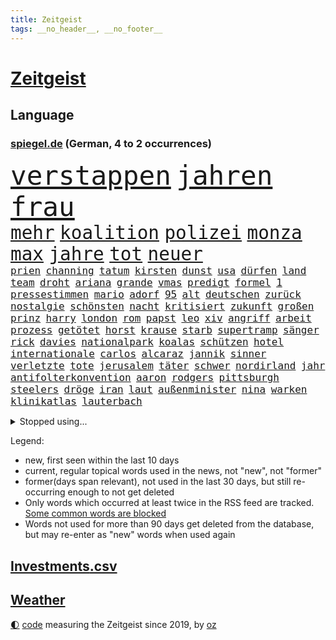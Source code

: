 ```yaml
---
title: Zeitgeist
tags: __no_header__, __no_footer__
---
```


# [Zeitgeist](https://oliz.io/zeitgeist/)

## Language

<h3><a href="https://www.spiegel.de" target="_blank">spiegel.de</a> (German, 4 to 2 occurrences)</h3>
<p style="font-family:monospace">
<span style="font-size:32pt"><a href="news_links.html#verstappen" class="current">verstappen</a></span>
<span style="font-size:32pt"><a href="news_links.html#jahren" class="current">jahren</a></span>
<span style="font-size:32pt"><a href="news_links.html#frau" class="current">frau</a></span>
<br>
<span style="font-size:22pt"><a href="news_links.html#mehr" class="current">mehr</a></span>
<span style="font-size:22pt"><a href="news_links.html#koalition" class="current">koalition</a></span>
<span style="font-size:22pt"><a href="news_links.html#polizei" class="current">polizei</a></span>
<span style="font-size:22pt"><a href="news_links.html#monza" class="new">monza</a></span>
<span style="font-size:22pt"><a href="news_links.html#max" class="current">max</a></span>
<span style="font-size:22pt"><a href="news_links.html#jahre" class="current">jahre</a></span>
<span style="font-size:22pt"><a href="news_links.html#tot" class="current">tot</a></span>
<span style="font-size:22pt"><a href="news_links.html#neuer" class="current">neuer</a></span>
<br>
<span style="font-size:12pt"><a href="news_links.html#prien" class="current">prien</a></span>
<span style="font-size:12pt"><a href="news_links.html#channing" class="new">channing</a></span>
<span style="font-size:12pt"><a href="news_links.html#tatum" class="new">tatum</a></span>
<span style="font-size:12pt"><a href="news_links.html#kirsten" class="new">kirsten</a></span>
<span style="font-size:12pt"><a href="news_links.html#dunst" class="new">dunst</a></span>
<span style="font-size:12pt"><a href="news_links.html#usa" class="current">usa</a></span>
<span style="font-size:12pt"><a href="news_links.html#dürfen" class="current">dürfen</a></span>
<span style="font-size:12pt"><a href="news_links.html#land" class="current">land</a></span>
<span style="font-size:12pt"><a href="news_links.html#team" class="current">team</a></span>
<span style="font-size:12pt"><a href="news_links.html#droht" class="current">droht</a></span>
<span style="font-size:12pt"><a href="news_links.html#ariana" class="new">ariana</a></span>
<span style="font-size:12pt"><a href="news_links.html#grande" class="new">grande</a></span>
<span style="font-size:12pt"><a href="news_links.html#vmas" class="new">vmas</a></span>
<span style="font-size:12pt"><a href="news_links.html#predigt" class="current">predigt</a></span>
<span style="font-size:12pt"><a href="news_links.html#formel" class="current">formel</a></span>
<span style="font-size:12pt"><a href="news_links.html#1" class="current">1</a></span>
<span style="font-size:12pt"><a href="news_links.html#pressestimmen" class="current">pressestimmen</a></span>
<span style="font-size:12pt"><a href="news_links.html#mario" class="current">mario</a></span>
<span style="font-size:12pt"><a href="news_links.html#adorf" class="new">adorf</a></span>
<span style="font-size:12pt"><a href="news_links.html#95" class="current">95</a></span>
<span style="font-size:12pt"><a href="news_links.html#alt" class="current">alt</a></span>
<span style="font-size:12pt"><a href="news_links.html#deutschen" class="current">deutschen</a></span>
<span style="font-size:12pt"><a href="news_links.html#zurück" class="current">zurück</a></span>
<span style="font-size:12pt"><a href="news_links.html#nostalgie" class="current">nostalgie</a></span>
<span style="font-size:12pt"><a href="news_links.html#schönsten" class="current">schönsten</a></span>
<span style="font-size:12pt"><a href="news_links.html#nacht" class="current">nacht</a></span>
<span style="font-size:12pt"><a href="news_links.html#kritisiert" class="current">kritisiert</a></span>
<span style="font-size:12pt"><a href="news_links.html#zukunft" class="current">zukunft</a></span>
<span style="font-size:12pt"><a href="news_links.html#großen" class="current">großen</a></span>
<span style="font-size:12pt"><a href="news_links.html#prinz" class="current">prinz</a></span>
<span style="font-size:12pt"><a href="news_links.html#harry" class="current">harry</a></span>
<span style="font-size:12pt"><a href="news_links.html#london" class="current">london</a></span>
<span style="font-size:12pt"><a href="news_links.html#rom" class="current">rom</a></span>
<span style="font-size:12pt"><a href="news_links.html#papst" class="current">papst</a></span>
<span style="font-size:12pt"><a href="news_links.html#leo" class="current">leo</a></span>
<span style="font-size:12pt"><a href="news_links.html#xiv" class="current">xiv</a></span>
<span style="font-size:12pt"><a href="news_links.html#angriff" class="current">angriff</a></span>
<span style="font-size:12pt"><a href="news_links.html#arbeit" class="current">arbeit</a></span>
<span style="font-size:12pt"><a href="news_links.html#prozess" class="current">prozess</a></span>
<span style="font-size:12pt"><a href="news_links.html#getötet" class="current">getötet</a></span>
<span style="font-size:12pt"><a href="news_links.html#horst" class="current">horst</a></span>
<span style="font-size:12pt"><a href="news_links.html#krause" class="current">krause</a></span>
<span style="font-size:12pt"><a href="news_links.html#starb" class="current">starb</a></span>
<span style="font-size:12pt"><a href="news_links.html#supertramp" class="current">supertramp</a></span>
<span style="font-size:12pt"><a href="news_links.html#sänger" class="current">sänger</a></span>
<span style="font-size:12pt"><a href="news_links.html#rick" class="new">rick</a></span>
<span style="font-size:12pt"><a href="news_links.html#davies" class="new">davies</a></span>
<span style="font-size:12pt"><a href="news_links.html#nationalpark" class="current">nationalpark</a></span>
<span style="font-size:12pt"><a href="news_links.html#koalas" class="new">koalas</a></span>
<span style="font-size:12pt"><a href="news_links.html#schützen" class="current">schützen</a></span>
<span style="font-size:12pt"><a href="news_links.html#hotel" class="current">hotel</a></span>
<span style="font-size:12pt"><a href="news_links.html#internationale" class="current">internationale</a></span>
<span style="font-size:12pt"><a href="news_links.html#carlos" class="current">carlos</a></span>
<span style="font-size:12pt"><a href="news_links.html#alcaraz" class="current">alcaraz</a></span>
<span style="font-size:12pt"><a href="news_links.html#jannik" class="current">jannik</a></span>
<span style="font-size:12pt"><a href="news_links.html#sinner" class="current">sinner</a></span>
<span style="font-size:12pt"><a href="news_links.html#verletzte" class="current">verletzte</a></span>
<span style="font-size:12pt"><a href="news_links.html#tote" class="current">tote</a></span>
<span style="font-size:12pt"><a href="news_links.html#jerusalem" class="current">jerusalem</a></span>
<span style="font-size:12pt"><a href="news_links.html#täter" class="current">täter</a></span>
<span style="font-size:12pt"><a href="news_links.html#schwer" class="current">schwer</a></span>
<span style="font-size:12pt"><a href="news_links.html#nordirland" class="current">nordirland</a></span>
<span style="font-size:12pt"><a href="news_links.html#jahr" class="current">jahr</a></span>
<span style="font-size:12pt"><a href="news_links.html#antifolterkonvention" class="new">antifolterkonvention</a></span>
<span style="font-size:12pt"><a href="news_links.html#aaron" class="current">aaron</a></span>
<span style="font-size:12pt"><a href="news_links.html#rodgers" class="new">rodgers</a></span>
<span style="font-size:12pt"><a href="news_links.html#pittsburgh" class="new">pittsburgh</a></span>
<span style="font-size:12pt"><a href="news_links.html#steelers" class="new">steelers</a></span>
<span style="font-size:12pt"><a href="news_links.html#dröge" class="current">dröge</a></span>
<span style="font-size:12pt"><a href="news_links.html#iran" class="current">iran</a></span>
<span style="font-size:12pt"><a href="news_links.html#laut" class="current">laut</a></span>
<span style="font-size:12pt"><a href="news_links.html#außenminister" class="current">außenminister</a></span>
<span style="font-size:12pt"><a href="news_links.html#nina" class="current">nina</a></span>
<span style="font-size:12pt"><a href="news_links.html#warken" class="current">warken</a></span>
<span style="font-size:12pt"><a href="news_links.html#klinikatlas" class="new">klinikatlas</a></span>
<span style="font-size:12pt"><a href="news_links.html#lauterbach" class="new">lauterbach</a></span>
</p>
<details>
<summary>Stopped using...</summary>
<p class="former" style="font-size:12pt">
dienstag(1781) depressionen(1780) betrieb(1779) madrid(1779) phase(1779) plus(1779) behörde(1778) weitergeht(1778) aufgerufen(1777) beschluss(1777) biden(1777) bitten(1777) brücke(1777) facebook(1777) polens(1777) treffer(1777) verlegt(1777) genannt(1776) gerichtshof(1776) juden(1776) verteilt(1776) geäußert(1775) profitiert(1775) reich(1775) scheinen(1775) untersuchungen(1775) botschaften(1774) mitglied(1774) müssten(1774) software(1774) anwälte(1773) becker(1773) entscheidend(1773) meinem(1773) bundespräsident(1772) dreimal(1772) eingestellt(1772) investitionen(1772) steinmeier(1772) super(1772) verhaftet(1772) anteil(1771) besonderen(1771) bull(1771) morgen(1771) see(1771) gehe(1769) infektion(1769) rät(1769) sports(1769) aktiv(1768) bedenken(1768) e(1768) militärs(1768) oppositionelle(1767) erhielt(1766) lügen(1766) werbung(1766) distanziert(1765) forderte(1765) kopf(1765) trainiert(1765) bewegen(1764) antwort(1763) erkrankung(1763) gekauft(1763) geprägt(1763) klimapolitik(1763) treten(1763) expräsident(1762) anhänger(1761) aufgenommen(1761) ermittlern(1760) aufhalten(1758) tiefen(1758) licht(1757) eigenes(1754) nah(1754) näher(1754) klimaschutz(1753) schrecken(1753) überleben(1753) pleite(1751) stürzen(1750) journalist(1749) stress(1748) training(1748) größere(1745) provoziert(1744) munition(1743) iranischen(1742) kandidatur(1742) dramatischen(1737) einblicke(1726) liberalen(1726) karlsruhe(1719) abschluss(1716) langjährige(1666) autobauer(1659) expräsidenten(1650) blut(1600) charles(1577) spiegelreporter(1533) ausnahme(1519) ohnehin(1510) las(1490) börsen(1452) gehälter(1441) straftaten(1423) spezielle(1409) betrüger(1380) gestört(1375) unserem(1371) seltene(1362) weiten(1327) überwachung(1318) mut(1281) terror(1272) beschuss(1264) eingetroffen(1250) langsam(1248) günstiger(1244) besetzten(1239) antisemitische(1223) schlamm(1205) prinzessin(1187) angehörigen(1160) partnerin(1150) thüringens(1149) dramatische(1141) legal(1129) nation(1106) versehen(1044) todesstrafe(1023) flugabwehr(1012) staates(1012) gesprengt(1006) verbrenner(1006) technische(1000) lauter(994) wechselte(993) gedroht(991) mächtige(986) praxis(971) viertagewoche(962) vorstand(958) vermögen(942) marode(937) lauf(921) unruhe(917) duisburg(895) wiederwahl(874) trikot(845) schlagabtausch(819) sizilien(809) drastische(807) pass(776) höheren(761) nächster(757) torwart(749) zweifelt(739) kandidiert(737) knie(732) hisbollah(731) körperliche(730) momente(725) miliz(714) boeing(703) verfolgte(699) version(688) beschuldigt(687) aufruhr(686) besetzung(686) eustaaten(686) nominierung(669) wild(658) adam(650) abschiebung(644) unterschätzt(639) student(635) magic(631) indischen(626) historischer(614) finanziellen(605) teamkollegen(602) wahr(591) firmenchef(590) le(588) anthony(584) schritten(584) minus(579) senator(569) abgewiesen(564) erleichtert(560) zurückziehen(560) justin(550) wütet(543) freut(541) gerieten(540) ausmacht(538) rheinmetall(537) planung(536) stewart(535) outfits(532) schülerinnen(529) klettert(527) fehlern(526) kriegsführung(511) noah(506) drin(503) instanz(499) türen(498) ernannt(496) unseres(496) figuren(490) weber(487) verspielt(485) usgericht(482) systematisch(476) beweist(475) beliebtesten(464) ignorieren(462) späten(462) france(460) beschließen(459) steven(450) 200000(448) verwaltungsgericht(443) herum(439) co₂ausstoß(435) /(433) papa(431) smith(431) urteile(431) indische(425) bewahrt(421) beschert(414) zeichnen(414) saskia(409) auszugeben(407) gesichert(404) kandidieren(404) katzen(402) abnehmspritzen(400) inlandsgeheimdienst(398) untergang(394) abbrechen(393) drehen(392) merkt(392) geurteilt(388) konkret(386) tanzte(384) versammeln(383) verzweifelt(383) aktionäre(382) scheiterten(379) zögern(378) mittag(372) autokraten(369) ifoinstituts(365) verpasste(365) konzernchef(364) weitermachen(363) khan(361) unterbringung(358) bauarbeiten(357) nutzerinnen(354) organisierte(353) beweis(348) verwandelt(346) alex(342) anzahl(341) eingestuft(340) zwang(336) 2500(335) washingtons(333) stärkt(332) ausgerichtet(328) königreich(327) ursprung(327) annäherung(326) bka(325) unbeeindruckt(325) combs(322) diddy(322) sean(322) verwandten(322) anzeigen(321) strohe(319) eilt(317) vegas(316) veranstaltungen(314) vorsorglich(314) adhs(313) billiger(313) stromausfälle(311) stanley(310) maler(306) exporte(302) gestimmt(302) qualifiziert(302) mitgeteilt(297) spdfraktionschef(297) leere(296) durchsuchungen(295) jake(291) überzieht(290) überlegt(289) exchef(285) gelder(285) ruhen(284) sexismus(284) hingerichtet(282) kongress(280) winden(280) klimaziele(277) cdupolitikerin(276) altkanzler(274) zuschüsse(274) pompeji(273) töne(271) brandanschlag(269) scharfer(269) 57(267) betreuung(265) versus(265) unionsfraktion(264) übergeben(264) französin(261) ed(260) realistisch(260) sheeran(260) verzögerungen(259) leichte(257) steuer(255) verließen(254) netflixserie(253) general(251) verzicht(251) rückkehrer(249) internationaler(248) spurensuche(248) spielraum(246) zündet(246) affront(245) nasa(245) antrittsbesuch(244) wiederum(241) schülern(240) erwartete(239) heide(238) winzige(238) vergiftet(237) gebühr(236) schlagzeuger(236) schmuggel(236) empfehlen(234) solch(234) überstehen(234) souveränität(233) angeklagten(232) selbstkritik(232) batteriehersteller(231) bewertung(231) kaninchen(230) schönheit(228) gold(227) mail(227) konstruktiv(225) milliardenschwere(225) rücksicht(222) privat(221) zuhause(220) jene(216) firewall(213) aufgefallen(210) taxi(210) gemüse(209) außenhandel(206) geisel(204) winde(203) lernt(201) posts(201) lärm(200) manuela(200) premiere(200) wohnmobil(200) notenbank(199) rückgängig(199) tausender(198) bargeld(195) nähern(192) unterzeichnet(192) auszuschließen(191) bonus(191) boom(191) entwickelte(190) berlinerin(188) erden(187) spielberg(185) niedrigere(184) witkoff(184) abitur(183) aufruf(183) ausschluss(183) marie(183) oper(183) schranken(183) kulturstaatsminister(182) aufgegeben(181) verträge(181) osbourne(180) ozzy(180) usaid(180) faszination(179) milliardeninvestitionen(179) absitzen(178) roland(178) beherrschen(174) hamm(172) längerer(172) auszug(171) engagieren(171) gedachten(171) opa(171) wuppertal(171) aufatmen(170) saniert(170) taktik(170) verbinden(170) kollaps(169) debütalbum(168) reichsbürgergruppe(168) 25jähriger(167) slogan(167) übergewicht(167) systems(166) g(165) britisches(164) brücken(164) krachte(164) gesamtes(163) überzahl(163) just(162) jünger(162) konzentriert(162) luis(162) galatasaray(161) diplomat(160) dreist(160) 24jährigen(159) internes(159) 1860(158) bulgarische(158) geht’s(157) grausame(157) ukrainern(157) 56(156) detmold(156) erhöhung(156) wortgefecht(156) hingelegt(155) kriegsgebiet(155) wunden(155) beschlossene(154) scham(154) tusk(154) verdammt(154) bär(153) büttner(153) wahrzeichen(153) bundesweiten(152) geplantes(151) wiederaufnahme(151) bestellen(150) gynäkologe(149) rütteln(149) woidke(149) zielt(149) drohnenattacke(148) experimente(148) gefüllt(148) ökologischen(148) beugen(147) flügen(147) liberaler(147) schwesig(147) wels(147) johansson(146) kürzer(146) marinemanöver(146) scarlett(146) brasilianische(144) gigantischen(143) zollstreits(143) unerlaubt(142) einschränken(141) prozesses(141) schimmel(141) verkürzen(141) netanyahuregierung(140) poleposition(140) qualifying(140) weitreichenden(140) begehrten(139) freispruch(139) jurist(139) erkelenz(138) freistaat(138) junta(138) kalender(138) kampfhandlungen(138) bernie(137) clooney(137) feministin(137) fußstapfen(137) josh(135) kiefer(135) ablaufen(134) stich(134) tourismus(134) gwyneth(133) paltrow(133) tatsächliche(133) verunsichern(133) geburtenrate(132) reinigen(132) terrorverdacht(132) fitzek(131) reserviert(131) geheim(130) wolfram(130) zurückkehren(130) nationalspielerinnen(129) airbus(128) frustriert(128) funktion(128) lies(128) lyon(128) satellitenbilder(128) siedlern(128) aufschluss(127) auftragsbücher(127) ermordete(127) juliane(127) mls(127) spiegelreporterin(127) bemerkenswerter(126) wirtschaftsvertreter(126) enormen(125) carrie(124) fahrräder(124) kleinem(124) sprengt(124) varianten(124) beruhigen(123) erwähnte(123) propagandavideo(123) ausspioniert(122) brandenburgs(122) evakuieren(122) fernverkehr(122) hasan(121) kultusminister(121) ambitionierten(120) booker(120) cory(120) renault(120) rüstungskonzern(120) sonntagmorgen(120) weinen(120) messe(119) schulz(119) abgelöst(118) wall(118) arbeite(117) digitalministerium(117) geeignet(117) inspiriert(117) umgehend(117) handelsverband(116) kämpften(116) yair(116) exporteure(115) kürzester(115) ritter(115) neuköllner(114) tabletten(114) zollkeule(114) überflutungen(114) atombombenabwurf(113) hiroshima(113) slogans(113) audretsch(112) epstein(112) großmutter(112) jobcenter(112) katholiken(112) portion(112) testet(112) hammer(111) kläger(111) portal(110) gerichtshofs(109) journal(109) parteiinterne(109) victoria(109) wohnsitz(109) amal(108) herstellen(108) spendet(108) tue(108) unterfangen(108) kategorisch(107) label(107) südamerika(107) verpflichtung(107) don(106) handgepäck(106) haushaltsausschuss(106) selfie(106) verbünden(106) verstört(106) 135(105) deep(105) intensiv(105) jenna(105) lebewesen(105) ortega(105) videoaufnahmen(105) woelki(105) köpfe(104) unverantwortlich(104) wednesday(104) filmstar(103) kletterte(103) parteigelder(102) asche(101) gepäck(101) sommerpause(101) weimer(101) ärmeren(101) niedriger(100) interessenten(99) elektroantrieb(98) farce(98) kippt(98) meistertitel(98) passagieren(98) anlage(97) mahmoud(97) oppositionsführer(97) setzten(97) aufgebaut(96) summer(96) indiana(95) tiergarten(95) vorsatz(95) bundeswirtschaftsministerin(94) gastronomie(94) grenzt(94) worklifebalance(94) buffett(93) warren(93) 25jährige(92) regelung(92) rumort(92) erholen(91) gravierenden(91) konsumgeständnis(91) stufen(91) vernichtung(91) annahmen(90) anziehen(90) beobachtungen(90) iraner(90) merzregierung(90) peak(90) wildberger(90) bundesfinanzminister(89) gonzález(89) grausamen(89) hubig(89) mclarenfahrer(89) neuverschuldung(89) sponsoring(89) tagelange(89) ungesund(89) lehrerverband(88) transfeindlichkeit(88) weltbild(88) wenigsten(88) zusammenbruch(88) afrikanerin(87) ausgelesen(87) mossad(87) sexvideos(87) tiefsee(87) vorgaben(87) 122(86) bürokratieabbau(86) chatgptanbieter(86) interessant(86) spielflächen(86) beisein(85) charlotte(85) likes(85) nationaltorwart(85) regierende(85) spaghetti(85) theorien(85) cohen(84) grausamkeit(84) inácio(84) luiz(84) lula(84) riskant(84) schufteten(84) unvereinbarkeitsbeschluss(84) atombomben(83) freigibt(83) gedruckt(83) musikvideo(83) mützenich(83) robotaxis(83) vorm(83) wadephuls(83) abstecher(82) aufsehenerregenden(82) floridas(82) leverkusener(82) picasso(82) populär(82) rissen(82) schwierigste(82) digitalminister(81) erfolgsgeschichten(81) more(81) prideparade(81) schleppte(81) steine(81) stellvertretender(81) versäumnisse(81) anwältin(80) kleinsten(80) vegetarische(80) saudiarabischen(79) weltuntergang(79) formel1rennen(78) landeskriminalamt(78) rupert(78) arbeitsumfeld(77) aushandeln(77) desantis(77) erläutert(77) fronten(77) katastrophen(77) optimistischer(77) techunternehmen(77) virtuellen(77) aktivismus(76) beschreiben(76) einbringen(76) gerissen(76) gilmore(76) handelskonflikte(76) lapid(76) massentourismus(76) sandler(76) sanierungen(76) staatsgäste(76) zwecke(76) gesamtsieg(75) jet(75) mauritius(75) mittelstaedt(75) verzweifeln(75) widmet(75) 2002(74) little(74) schnellsten(74) terry(74) toxisches(74) exportstopp(73) gestohlene(73) politikwechsel(73) rambo(73) schwerfällt(73) sicheren(73) urheberrecht(73) fahrerinnen(72) fies(72) flugzeugbauer(72) heilig(72) kardashian(72) mboko(72) trauern(72) 182(71) antwortet(71) aufgestaut(71) christi(71) entsendet(71) mobilfunkempfang(71) proben(71) registrierte(71) schrittweise(71) dammbruch(70) erpressen(70) erwirbt(70) evie(70) grillmeisterschaft(70) kreise(70) punktsieg(70) rekordzahl(70) zwanzig(70) lehnte(69) längeren(69) schadsoftware(69) anstehendes(68) schutt(68) xmal(68) außenseiterin(67) gegenzug(67) like(67) mg(67) mitmenschen(67) seitz(67) that(67) ausgebaut(66) bundestagsabgeordnete(66) championsleaguetitel(66) karol(66) nawrocki(66) signalisieren(66) ökosystem(66) aberkennung(65) cameron(65) digitalisierung(65) extremistischer(65) ferienanlage(65) kräften(65) maus(65) nase(65) verurteilter(65) alnassr(64) fehlerhafte(64) klagende(64) pendlerpauschale(64) torpedieren(64) abschlussbericht(63) achtziger(63) beobachteten(63) fukushima(63) kippen(63) schwächeln(63) defizite(62) lilly(62) zurückholen(62) errechnet(61) exaußenministerin(61) kakadus(61) korruptionsaffäre(61) magnum(61) pablo(61) sozialleistungen(61) carsharinganbieter(60) drohende(60) einzuführen(60) erpressung(60) miles(60) patientin(60) universum(60) brust(59) eingebracht(59) geliebtes(59) lesbar(59) traditionshaus(59) herzlich(58) kulturschaffende(58) leroy(58) mecklenburgvorpommerns(58) mindestalter(58) sané(58) basieren(57) energiebedarf(57) filmcharaktere(57) herhalten(57) kompetenzen(57) sorten(57) wiederholte(57) ächzen(57) kelly(56) künstlern(56) norbert(56) tyrannosaurus(56) verschleppten(56) verzögerung(56) befassen(55) parlamentarier(55) vorgedrungen(55) wasserkrise(55) automobilindustrie(54) blechlawine(54) magabewegung(54) shirin(54) atomwissenschaftler(53) ausstattung(53) biontech(53) erschütterte(53) montreal(53) ressort(53) vernünftig(53) goldschakal(52) haseloff(52) lämmer(52) nuklearanlage(52) oberkörper(52) tägliche(52) verarbeitung(52) weltreise(52) cduabgeordnete(51) kerstin(51) norwegischen(51) passagierflugzeug(51) regionalzug(51) springerstiefel(51) todesurteil(51) betrügerische(50) hobbit(50) importen(50) kindesentführung(50) staatsschutz(50) atmen(49) basketballerin(49) beeindruckenden(49) favoritin(49) verheerend(49) öldepot(49) brennenden(48) capri(48) grüner(48) kilometern(48) moritz(48) ankurbeln(47) chen(47) ferraris(47) parker(47) soße(47) stromschlag(47) gefundenen(46) konzertbesucher(46) unbegrenzte(46) wirtschaftswachstum(46) zünden(46) adriana(45) appellieren(45) lauten(45) leblos(45) abgebrannt(44) bombenangriff(44) bradshaw(44) deutschpolnischen(44) mitfahren(44) wesentlichen(44) gerichten(43) improvisierten(43) schieflage(43) zentralafrikanische(43) feldzug(42) produkt(42) seetang(42) sergio(42) zügen(42) impfungen(41) mikroplastik(41) verschwendet(41) wiedergeburt(41) wählergruppen(41) agrarminister(40) angola(40) geschwächt(40) glaubwürdigkeit(40) hommage(40) privatjets(40) trainingslager(40) waffensystemen(40) 1903(39) chefarzt(39) interpretiert(39) musikfestivals(39) provokanten(39) taylorjohnson(39) alois(38) angehoben(38) grauen(38) kriegskurs(38) lindsay(38) mahlzeiten(38) sachsenanhalts(38) umgekommen(38) vermeintlich(38) verwirklichen(38) überwachen(38) antiisraelische(37) baldige(37) erpresst(37) 3i/atlas(36) abschiebegefängnis(36) erzbistum(36) flaschenpost(36) geschworene(36) offenlegung(36) sonnensystem(36) toll(36) buenos(35) cduwirtschaftsministerin(35) meisterschaften(35) relevante(35) schwitzen(35) ständiges(35) teiler(35) ussängerin(35) vernünftige(35) intime(34) alarmieren(33) bootsausflug(33) craig(33) einfachen(33) einiger(33) gendersprache(33) jubiläum(33) ködern(33) sacken(33) verstoße(33) verwüstung(33) falschem(32) großfamilien(32) kratzt(32) pendler(32) rivalen(32) schulferien(32) verfasst(32) ac/dc(31) ergebnissen(31) erreger(31) gelben(31) jahrhunderten(31) kette(31) mel(31) profitierte(31) rabatten(31) wirksam(31) angeschlagenen(30) gefährlichste(30) machtverlust(30) zehntel(30) elba(29) flop(29) frankreichrundfahrt(29) hathaway(29) idris(29) kartelle(29) leichten(29) südküste(29) 67(28) bedeuteten(28) entwaffnung(28) lenkt(28) propagandavideos(28) reiseziel(28) vizechef(28) abschreckung(27) einsätze(27) geschrumpft(27) gesetzesvorhaben(27) juristin(27) lebensmitteln(27) staatsanwaltschaften(27) umfragewerte(27) währung(27) zurücktreten(27) besatzung(26) cas(26) eingeplant(26) geschmack(26) jane(26) klimafolgen(26) lyles(26) monieren(26) optisch(26) umstimmen(26) wacken(26) wen(26) zusammenhängen(26) überhöhte(26) bouffier(25) burkhard(25) ertrinken(25) gap(25) labubus(25) brisant(24) cherry(24) dolomiten(24) finanzexperten(24) gelbe(24) gelegenheitsjobs(24) republikanern(24) superman(24) verbreiteten(24) exklusive(23) gedauert(23) interstellaren(23) kaufpreise(23) kometen(23) ludwig(23) nora(23) schwimmwm(23) spitzensport(23) wegfall(23) überzeugungsarbeit(23) berichterstattung(22) durchschnittlich(22) kraftwerk(22) olympischen(22) richterkandidatin(22) verhärtet(22) zollpläne(22) abgenommen(21) cain(21) datenanalyse(21) dean(21) rettungsmission(21) schüchternheit(21) wegovy(21) bestes(20) darbietung(20) drauf(20) einfuhren(20) maralago(20) testspiel(20) unbequem(20) allerletzten(19) epsteinakten(19) klemm(19) landwirtschaftsministeriums(19) lieferando(19) liter(19) socialmediapost(19) staatsanwältin(19) umstieg(19) aufgeklärt(18) brüdern(18) islamistischer(18) millionengeschäft(18) rechtlich(18) torsten(18) autonomes(17) colbert(17) dosb(17) ereignissen(17) heikel(17) jemals(17) porto(17) tatsächlich …(17) antikorruptionsbehörden(16) badekleidung(16) kletterkünste(16) vergibt(16) vertrieben(16) ahnung(15) angepriesen(15) einigt(15) emmynominierung(15) erlaubnis(15) fanatischer(15) patriotsysteme(15) ressorts(15) unbeirrt(15) vermeintlicher(15) ausgestiegen(14) betrugsvorwurf(14) ismaik(14) murdoch(14) putschversuchs(14) pöbeleien(14) sommerferiendebatte(14) usfirma(14) zurückgezahlt(14) bußgeldbescheide(13) kadaver(13) moraes(13) naturschutzbund(13) sofortigen(13) strandes(13) abstand(12) arbeitslose(12) bundespräsidentin(12) festigen(12) fossil(12) rapperin(12) wahldebakel(12) 4000(11) abwurf(11) aushungerung(11) brandt(11) katastrophalen(11) kimodelle(11) mitleidenschaft(11) passion(11) unsinn(11)
</p>
</details>
<p>Legend:
<ul>
<li><span class="new">new</span>, first seen within the last 10 days</li>
<li><span class="current">current</span>, regular topical words used in the news, not "new", not "former"</li>
<li><span class="former">former(days span relevant)</span>, not used in the last 30 days, but still re-occurring enough to not get deleted</li>
<li>Only words which occurred at least twice in the RSS feed are tracked. <a href="language/filters.py">Some common words are blocked</a></li>
<li>Words not used for more than 90 days get deleted from the database, but may re-enter as "new" words when used again</li>
</ul>
</p>

## [Investments](investments.html)[.csv](investments.csv)

## [Weather](weather.html)

<footer>
<a href="javascript:toggleTheme()" class="nav">🌓</a>
<a href="https://github.com/ooz/zeitgeist">code</a> measuring the Zeitgeist since 2019, by <a href="https://oliz.io">oz</a>
</footer>
